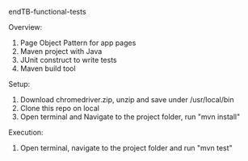  endTB-functional-tests
 
Overview:
 1. Page Object Pattern for app pages
 2. Maven project with Java
 3. JUnit construct to write tests
 4. Maven build tool

Setup:
 1. Download chromedriver.zip, unzip and save under /usr/local/bin
 2. Clone this repo on local
 3. Open terminal and Navigate to the project folder, run "mvn install"
 
Execution:
1. Open terminal, navigate to the project folder and run "mvn test"
